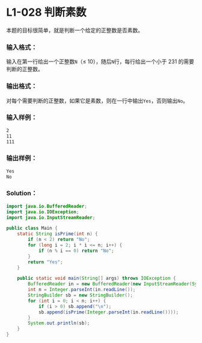 # L1-028 判断素数

本题的目标很简单，就是判断一个给定的正整数是否素数。

### 输入格式：

输入在第一行给出一个正整数`N`（≤ 10），随后`N`行，每行给出一个小于 231 的需要判断的正整数。

### 输出格式：

对每个需要判断的正整数，如果它是素数，则在一行中输出`Yes`，否则输出`No`。

### 输入样例：

```tex
2
11
111
```

### 输出样例：

```tex
Yes
No
```

### Solution：

```java
import java.io.BufferedReader;
import java.io.IOException;
import java.io.InputStreamReader;

public class Main {
    static String isPrime(int n) {
        if (n < 2) return "No";
        for (long i = 2; i * i <= n; i++) {
            if (n % i == 0) return "No";
        }
        return "Yes";
    }

    public static void main(String[] args) throws IOException {
        BufferedReader in = new BufferedReader(new InputStreamReader(System.in));
        int n = Integer.parseInt(in.readLine());
        StringBuilder sb = new StringBuilder();
        for (int i = 0; i < n; i++) {
            if (i > 0) sb.append("\n");
            sb.append(isPrime(Integer.parseInt(in.readLine())));
        }
        System.out.println(sb);
    }
}
```
